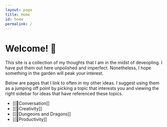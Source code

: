 ```yaml
---
layout: page
title: Home
id: home
permalink: /
---
```


# Welcome! 🌱

This site is a collection of my thoughts that I am in the midst of deveopling. I have put them out here unpolished and imperfect. Nonetheless, I hope something in the garden will peak your interest. 

Below are pages that I link to often in my other ideas.  I suggest using them as a jumping off point by picking a topic that interests you and viewing the right sidebar for ideas that have referenced these topics. 

- [[🌳Conversation]]
- [[🌳Creativity]]
- [[🌳Dungeons and Dragons]]
- [[🌳Productivity]]